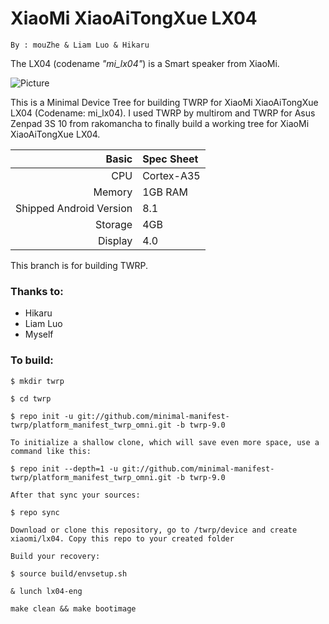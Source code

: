 XiaoMi XiaoAiTongXue LX04
===============
```
By : mouZhe & Liam Luo & Hikaru
```
The LX04 (codename _"mi_lx04"_) is a Smart speaker from XiaoMi.

![Picture](../device.jpg)

This is a Minimal Device Tree for building TWRP for XiaoMi XiaoAiTongXue LX04 (Codename: mi_lx04). I used TWRP by multirom and TWRP for Asus Zenpad 3S 10 from rakomancha to finally build a working tree for XiaoMi XiaoAiTongXue LX04.

Basic        | Spec Sheet
------------:|:------------------------
CPU          | Cortex-A35 | Quad-Core | MT8167
Memory       | 1GB RAM
Shipped Android Version | 8.1
Storage      | 4GB
Display      | 4.0

This branch is for building TWRP.

### Thanks to:
 * Hikaru
 * Liam Luo
 * Myself

### To build: 

```
$ mkdir twrp

$ cd twrp

$ repo init -u git://github.com/minimal-manifest-twrp/platform_manifest_twrp_omni.git -b twrp-9.0

To initialize a shallow clone, which will save even more space, use a command like this:

$ repo init --depth=1 -u git://github.com/minimal-manifest-twrp/platform_manifest_twrp_omni.git -b twrp-9.0

After that sync your sources:

$ repo sync

Download or clone this repository, go to /twrp/device and create xiaomi/lx04. Copy this repo to your created folder

Build your recovery:

$ source build/envsetup.sh

& lunch lx04-eng

make clean && make bootimage
```
